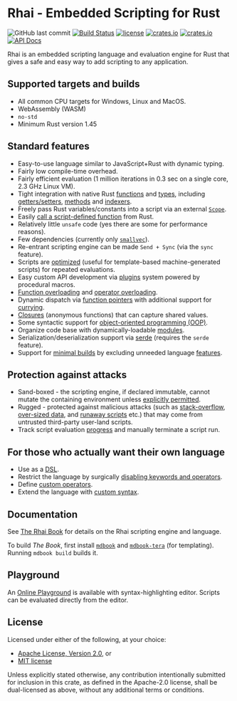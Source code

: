 Rhai - Embedded Scripting for Rust
=================================

![GitHub last commit](https://img.shields.io/github/last-commit/jonathandturner/rhai)
[![Build Status](https://github.com/jonathandturner/rhai/workflows/Build/badge.svg)](https://github.com/jonathandturner/rhai/actions)
[![license](https://img.shields.io/github/license/jonathandturner/rhai)](https://github.com/license/jonathandturner/rhai)
[![crates.io](https://img.shields.io/crates/v/rhai.svg)](https://crates.io/crates/rhai/)
[![crates.io](https://img.shields.io/crates/d/rhai)](https://crates.io/crates/rhai/)
[![API Docs](https://docs.rs/rhai/badge.svg)](https://docs.rs/rhai/)

Rhai is an embedded scripting language and evaluation engine for Rust that gives a safe and easy way
to add scripting to any application.

Supported targets and builds
---------------------------

* All common CPU targets for Windows, Linux and MacOS.
* WebAssembly (WASM)
* `no-std`
* Minimum Rust version 1.45

Standard features
-----------------

* Easy-to-use language similar to JavaScript+Rust with dynamic typing.
* Fairly low compile-time overhead.
* Fairly efficient evaluation (1 million iterations in 0.3 sec on a single core, 2.3 GHz Linux VM).
* Tight integration with native Rust [functions](https://schungx.github.io/rhai/rust/functions.html) and [types]([#custom-types-and-methods](https://schungx.github.io/rhai/rust/custom.html)), including [getters/setters](https://schungx.github.io/rhai/rust/getters-setters.html), [methods](https://schungx.github.io/rhai/rust/custom.html) and [indexers](https://schungx.github.io/rhai/rust/indexers.html).
* Freely pass Rust variables/constants into a script via an external [`Scope`](https://schungx.github.io/rhai/rust/scope.html).
* Easily [call a script-defined function](https://schungx.github.io/rhai/engine/call-fn.html) from Rust.
* Relatively little `unsafe` code (yes there are some for performance reasons).
* Few dependencies (currently only [`smallvec`](https://crates.io/crates/smallvec)).
* Re-entrant scripting engine can be made `Send + Sync` (via the `sync` feature).
* Scripts are [optimized](https://schungx.github.io/rhai/engine/optimize.html) (useful for template-based machine-generated scripts) for repeated evaluations.
* Easy custom API development via [plugins](https://schungx.github.io/rhai/plugins/index.html) system powered by procedural macros.
* [Function overloading](https://schungx.github.io/rhai/language/overload.html) and [operator overloading](https://schungx.github.io/rhai/rust/operators.html).
* Dynamic dispatch via [function pointers](https://schungx.github.io/rhai/language/fn-ptr.html) with additional support for [currying](https://schungx.github.io/rhai/language/fn-curry.html).
* [Closures](https://schungx.github.io/rhai/language/fn-closure.html) (anonymous functions) that can capture shared values.
* Some syntactic support for [object-oriented programming (OOP)](https://schungx.github.io/rhai/language/oop.html).
* Organize code base with dynamically-loadable [modules](https://schungx.github.io/rhai/language/modules.html).
* Serialization/deserialization support via [serde](https://crates.io/crates/serde) (requires the `serde` feature).
* Support for [minimal builds](https://schungx.github.io/rhai/start/builds/minimal.html) by excluding unneeded language [features](https://schungx.github.io/rhai/start/features.html).

Protection against attacks
--------------------------

* Sand-boxed - the scripting engine, if declared immutable, cannot mutate the containing environment unless [explicitly permitted](https://schungx.github.io/rhai/patterns/control.html).
* Rugged - protected against malicious attacks (such as [stack-overflow](https://schungx.github.io/rhai/safety/max-call-stack.html), [over-sized data](https://schungx.github.io/rhai/safety/max-string-size.html), and [runaway scripts](https://schungx.github.io/rhai/safety/max-operations.html) etc.) that may come from untrusted third-party user-land scripts.
* Track script evaluation [progress](https://schungx.github.io/rhai/safety/progress.html) and manually terminate a script run.

For those who actually want their own language
---------------------------------------------

* Use as a [DSL](https://schungx.github.io/rhai/engine/dsl.html).
* Restrict the language by surgically [disabling keywords and operators](https://schungx.github.io/rhai/engine/disable.html).
* Define [custom operators](https://schungx.github.io/rhai/engine/custom-op.html).
* Extend the language with [custom syntax](https://schungx.github.io/rhai/engine/custom-syntax.html).

Documentation
-------------

See [The Rhai Book](https://schungx.github.io/rhai) for details on the Rhai scripting engine and language.

To build _The Book_, first install [`mdbook`](https://github.com/rust-lang/mdBook)
and [`mdbook-tera`](https://github.com/avitex/mdbook-tera) (for templating).
Running `mdbook build` builds it.

Playground
----------

An [Online Playground](https://alvinhochun.github.io/rhai-demo/) is available with syntax-highlighting editor.
Scripts can be evaluated directly from the editor.

License
-------

Licensed under either of the following, at your choice:

* [Apache License, Version 2.0](https://github.com/jonathandturner/rhai/blob/master/LICENSE-APACHE.txt), or
* [MIT license](https://github.com/jonathandturner/rhai/blob/master/LICENSE-MIT.txt)

Unless explicitly stated otherwise, any contribution intentionally submitted
for inclusion in this crate, as defined in the Apache-2.0 license, shall
be dual-licensed as above, without any additional terms or conditions.
